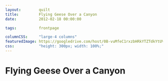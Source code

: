 ```yaml
---
layout:        quilt
title:         Flying Geese Over a Canyon
date:          2012-02-18 00:00:00

tags:          frontpage

columnCSS:     "large-4 columns"
featuredImage: https://googledrive.com/host/0B-vuMfeC1rxzbHRkYTZTdkYtUVk
css:           "height: 300px; width: 100%;"
---
```


# Flying Geese Over a Canyon
